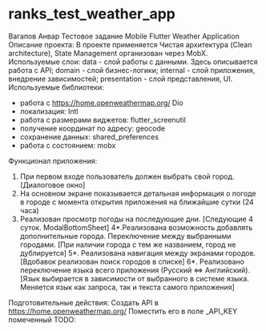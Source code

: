 # ranks_test_weather_app

Вагапов Анвар
Тестовое задание Mobile Flutter Weather Application
Описание проекта: В проекте применяется Чистая архитектура (Clean architecture), State Management организован через MobX. Используемые слои:
data - слой работы с данными. Здесь описывается работа с API;
domain - слой бизнес-логики;
internal - слой приложения, внедрение зависимостей;
presentation - слой представления, UI.
Используемые библиотеки: 
- работа с https://home.openweathermap.org/ Dio
- локализация: Intl
- работа с размерами виджетов: flutter_screenutil
- получение координат по адресу: geocode
- сохранение данных: shared_preferences
- работа с состоянием: mobx

Функционал приложения:
1. При первом входе пользователь должен выбрать свой город. [Диалоговое окно]
2. На основном экране показывается детальная информация о погоде в городе с момента открытия приложения на ближайшие сутки (24 часа)
3. Реализован просмотр погоды на последующие дни. [Следующие 4 суток. ModalBottomSheet]
4*.Реализована возможность добавлять дополнительные города. Переключение между выбранными городами. [При наличии города с тем же названием, город не дублируется]
5*. Реализована навигация между экранами городов. [Вдобавок реализован поиск городов в списке]
6*. Реализовано переключение языка всего приложения (Русский <=> Английский). [Язык выбирается в зависимости от выбранного в системе языка. Меняется язык как запроса, так и текста самого приложения]

Подготовительные действия: Создать API в https://home.openweathermap.org/ Поместить его в поле _API_KEY помеченный TODO:
